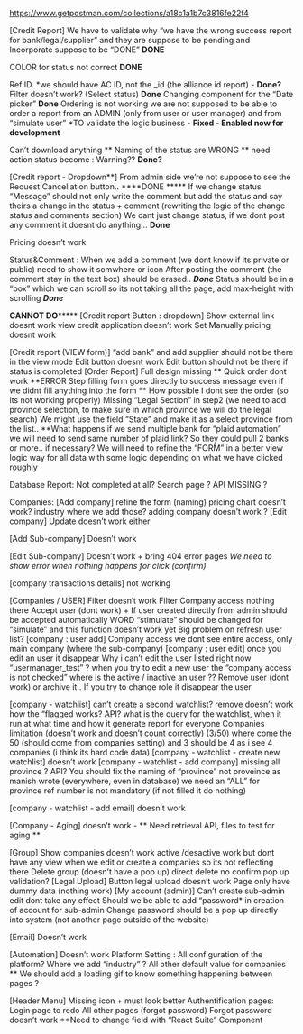 

https://www.getpostman.com/collections/a18c1a1b7c3816fe22f4




[Credit Report]
We have to validate why “we have the wrong success report for bank/legal/supplier” and they are suppose to be pending and Incorporate suppose to be “DONE” **DONE**

COLOR for status not correct **DONE**

Ref ID. *we should have AC ID, not the _id (the alliance id report) - ****Done?****
Filter doesn’t work? (Select status) **Done**
Changing component for the “Date picker” **Done**
Ordering is not working 
we are not supposed to be able to order a report from an ADMIN (only from user or user manager) and from “simulate user” *TO validate the logic business - **Fixed - Enabled now for development**

Can’t download anything **
Naming of the status are WRONG ** need action status become : Warning?? **Done?**

[Credit report - Dropdown**]
From admin side we’re not suppose to see the Request Cancellation button..  ****DONE *****
If we change status “Message” should not only write the comment but add the status and say theirs a change in the status + comment (rewriting the logic of the change status and comments section)
We cant just change status, if we dont post any comment it doesnt do anything… **Done**

Pricing doesn’t work 

Status&Comment :
When we add a comment (we dont know if its private or public) need to show it somwhere or icon
After posting the comment (the comment stay in the text box) should be erased..  ***Done***
Status should be in a “box” which we can scroll so its not taking all the page, add max-height with scrolling ***Done***

****************CANNOT DO*********************
[Credit report Button : dropdown]
Show external link doesnt work
view credit application doesn’t work
Set Manually pricing doesnt work


[Credit report (VIEW form)]
“add bank” and add supplier should not be there in the view mode
Edit button doesnt work
Edit button should not be there if status is completed
[Order Report]
Full design missing **
Quick order dont work **ERROR
Step filling form goes directly to success message even if we didnt fill anything into the form ** How possible
I dont see the order (so its not working properly)
Missing “Legal Section” in step2 (we need to add province selection, to make sure in which province we will do the legal search)
We might use the field “State” and make it as a select province from the list..
**What happens if we send multiple bank for “plaid automation” we will need to send same number of plaid link? So they could pull 2 banks or more.. if necessary?
We will need to refine the “FORM” in a better view logic way for all data with some logic depending on what we have clicked roughly


Database Report:
Not completed at all?
Search page ?
API MISSING ?

Companies:
[Add company]
refine the form (naming)
pricing chart doesn’t work?
industry where we add those?
adding company doesn’t work ?
[Edit company]
Update doesn’t work either

[Add Sub-company]
Doesn’t work

[Edit Sub-company]
Doesn’t work + bring 404 error pages
*We need to show error when nothing happens for click (confirm)*

[company transactions details]
not working

[Companies / USER]
Filter doesn’t work
Filter Company access nothing there
Accept user (dont work) + If user created directly from admin should be accepted automatically
WORD “stimulate” should be changed for “simulate” and this function doesn’t work yet
Big problem on refresh user list?
[company : user add]
Company access we dont see entire access, only main company (where the sub-company)
[company : user edit]
once you edit an user it disappear
Why i can’t edit the user listed right now “usermanager_test” ?
when you try to edit a new user the “company access is not checked”
where is the active / inactive an user ??
Remove user (dont work) or archive it..
If you try to change role it disappear the user

[company - watchlist]
can’t create a second watchlist?
remove doesn’t work
how the “flagged works? API?
what is the query for the watchlist, when it run at what time and how it generate report for everyone
Companies limitation (doesn’t work and doesn’t count correctly) (3/50) where come the 50 (should come from companies setting) and 3 should be 4 as i see 4 companies (i think its hard code data)
[company - watchlist - create new watchlist]
doesn’t work
[company - watchlist - add company]
missing all province ? API?
You should fix the naming of “province” not proveince as manish wrote (everywhere, even in database)
we need an “ALL” for province
ref number is not mandatory (if not filled it do nothing)
	
[company - watchlist - add email]
doesn’t work

[Company - Aging]
doesn’t work - ** Need retrieval API, files to test for aging **

[Group]
Show companies doesn’t work
active /desactive work but dont have any view when we edit or create a companies so its not reflecting there
Delete group (doesn’t have a pop up) direct delete no confirm pop up validation?
[Legal Upload]
Button legal upload doesn’t work
Page only have dummy data (nothing work)
[My account (admin)]
Can’t create sub-admin
edit dont take any effect
Should we be able to add “password* in creation of account for sub-admin
Change password should be a pop up directly into system (not another page outside of the website)
	
[Email]
Doesn’t work

[Automation]
Doesn’t work
Platform Setting :
All configuration of the platform?
Where we add “industry” ?
All other default value for companies
** We should add a loading gif to know something happening between pages ?

[Header Menu]
Missing icon + must look better
Authentification pages:
Login page to redo
All other pages (forgot password)
Forgot password doesn’t work
**Need to change field with “React Suite” Component



<!-- Components to use from React Suite:
[Credit Reports]
1. "TagPicker" - For selecting status for filtering - https://rsuitejs.com/components/tag-picker/
2. "DateRangePicker" - Calendee with predefined days - https://rsuitejs.com/components/date-range-picker/#show-one-calendar
rsuitejs.comrsuitejs.com
TagPicker
Multi-select by tag and support new options
rsuitejs.com
rsuitejs.com
DateRangePicker
Used to quickly select a date range -->